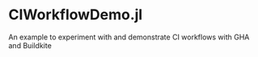 # CIWorkflowDemo.jl
An example to experiment with and demonstrate CI workflows with GHA and Buildkite
